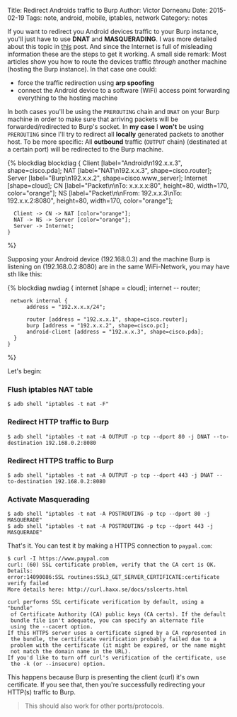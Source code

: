 Title: Redirect Androids traffic to Burp
Author: Victor Dorneanu
Date: 2015-02-19
Tags: note, android, mobile, iptables, network
Category: notes

If you want to redirect you Android devices traffic to your Burp instance, you'll just have to use **DNAT**
and **MASQUERADING**. I was more detailed about this topic in [this](http://blog.dornea.nu/2014/12/02/howto-proxy-non-proxy-aware-android-applications-through-burp/)
post. And since the Internet is full of misleading information these are the steps to get it working. 
A small side remark: Most articles show you how to route the devices traffic *through* another machine (hosting the Burp instance). In that case
one could:

* force the traffic redirection using **arp spoofing**
* connect the Android device to a software (WiFi) access point forwarding everything to the hosting machine

In both cases you'll be using the `PREROUTING` chain and `DNAT` on your Burp machine in order to make sure 
that arriving packets will be forwarded/redirected to Burp's socket. In **my case** I **won't** be using `PREROUTING`
since I'll try to redirect all **locally** generated packets to another host. To be more specific: All **outbound**
traffic (`OUTPUT` chain) (destinated at a certain port) will be redirected to the Burp machine. 

{% blockdiag
	blockdiag {
	  Client [label="Android\n192.x.x.3", shape=cisco.pda]; 
	  NAT [label="NAT\n192.x.x.3", shape=cisco.router];
	  Server [label="Burp\n192.x.x.2", shape=cisco.www_server];
      Internet [shape=cloud];
	  CN [label="Packet\n\nTo: x.x.x.x:80", height=80, width=170, color="orange"];
	  NS [label="Packet\n\nFrom: 192.x.x.3\nTo: 192.x.x.2:8080", height=80, width=170, color="orange"];

	  Client -> CN -> NAT [color="orange"];
	  NAT -> NS -> Server [color="orange"];
      Server -> Internet;
	}
%}

Supposing your Android device (192.168.0.3) and the machine Burp is listening on (192.168.0.2:8080) are in the same WiFi-Network, you may have sth
like this:

{% blockdiag 
	nwdiag {
	 internet [shape = cloud];
	 internet -- router;

	 network internal {
	      address = "192.x.x.x/24";

	      router [address = "192.x.x.1", shape=cisco.router];
	      burp [address = "192.x.x.2", shape=cisco.pc];
	      android-client [address = "192.x.x.3", shape=cisco.pda];
	  }
	}
%}


Let's begin:

### Flush iptables NAT table

~~~
$ adb shell "iptables -t nat -F"
~~~


### Redirect HTTP traffic to Burp

~~~
$ adb shell "iptables -t nat -A OUTPUT -p tcp --dport 80 -j DNAT --to-destination 192.168.0.2:8080
~~~

### Redirect HTTPS traffic to Burp

~~~
$ adb shell "iptables -t nat -A OUTPUT -p tcp --dport 443 -j DNAT --to-destination 192.168.0.2:8080
~~~

### Activate Masquerading

~~~
$ adb shell "iptables -t nat -A POSTROUTING -p tcp --dport 80 -j MASQUERADE"
$ adb shell "iptables -t nat -A POSTROUTING -p tcp --dport 443 -j MASQUERADE"
~~~

That's it. You can test it by making a HTTPS connection to `paypal.com`:

~~~
$ curl -I https://www.paypal.com
curl: (60) SSL certificate problem, verify that the CA cert is OK. Details:
error:14090086:SSL routines:SSL3_GET_SERVER_CERTIFICATE:certificate verify failed
More details here: http://curl.haxx.se/docs/sslcerts.html

curl performs SSL certificate verification by default, using a "bundle"
 of Certificate Authority (CA) public keys (CA certs). If the default
 bundle file isn't adequate, you can specify an alternate file
 using the --cacert option.
If this HTTPS server uses a certificate signed by a CA represented in
 the bundle, the certificate verification probably failed due to a
 problem with the certificate (it might be expired, or the name might
 not match the domain name in the URL).
If you'd like to turn off curl's verification of the certificate, use
 the -k (or --insecure) option.
~~~

This happens because Burp is presenting the client (curl) it's own certificate. If you see that, then you're 
successfully redirecting your HTTP(s) traffic to Burp.

> This should also work for other ports/protocols.
